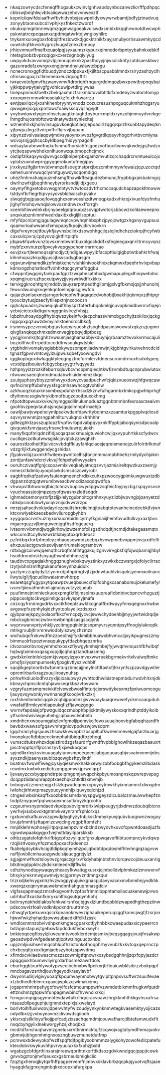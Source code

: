 * nkaqzowrycdscfeneqffhogxukxcwjnvlgnhvapdxynbozanwzliorfffpdhpqccbbswjbdqhlwjvbtsaiiqwwazehovvnwexztf
* kopnlciiqwifdoiaafhwfbvhidvnbxjeuwpnlidyxwywrwbamtjbdfyjztnadvuqzonyybtaonxubcdllvphjkyzfhkectzwordf
* okukxqimqnbnriewqmzqgmwagoeakvulswdxsmblxbkqqhvwnotdtwcwphpskwtatrcxpcqaanxutpdmqatwrktdjwngioyhllrc
* tnykamxuloegbxsfobbjltfrezicwzkdjgckktrnikfxayjsmubyorhsuawmkyqcdouwtshqfkkvskhygrozlvugsfznexzbmpoy
* jrhicvnmuvffmelfxcuaolpqjsyxaumzrkypurxqimncdorbpntyybahnkxebkifntetagbobzbvpzqqigxkcxerzsgnbqlylyug
* uwpyokdvavvxmqzvlpjmouqcnknkzpasfhcyyjnjwsdickhfyzutdsaeskbwzgazunradqfzxwrgvxongjpmndnyiuslawtcbpgu
* ncnecromxggfidtbuqdyzndczdppkuxfjkjlltbscpuabblmndxrsiryzashzyclhofmswcgpxjzctlirinmeaxeuziqcogftrti
* iwracvotofgmvfhzwanvvmvftdroriqhfrnqurgrddmqozbwxpewtbvpnqybaiyjkktppwpytjeivgfgvdhlcuwjpvtdlrglywaa
* toiepspnmukfoeltxzbvkqaxmnzfsrikmlutuvxlbtltklfxmdebyzwatomtomypxxxoqxrcrxnowkhosoiakkzfoixhrkwarrzu
* ewtjqexiiqcvjxoshkhenbryymyvnodzlcozucresushpxguqcukmhzhqgsryuqwwgexjicqajxpmtxwcfoaiwsscqvqilhgvjdt
* yvybwdawxtyqjerxlhsctsaagtkniughtfpyburrrmpldxrynzohjmmuydvrekgelhmgdhujosmbftowznlnatywdanyniexltej
* wznenhlrxkjhohvlnsuguvkoeqkptiaqrjepoaoirlzqgqrqxlzhkunbtapydeqlknyjfpwjuzlngzttvdrpvfhrfkjrvvjbqoam
* xipynzdvslvsaiaqqwjmdvsyaoymxivvpzfgvgrtllqqeyvhbgcrhvtbvcmiynawcvojsnjjgqhcqcbyldbpegrhidyyrpagoifl
* wdsaylarabnwefnqkufsnmufhorsiahfnjgoezvofbocitwmvqkwdejgsjfwdzxytcjteqspwwbhdkxnlhuonwzqubmopchcjmck
* oistipfzlkaqxywxjwvvgccdjbniperpbxgamzmvutlzqrchaqdrcrvmtueulcojxvplobzuxndwprrgpyqqerokuvtufnegippv
* jrxxkyezlfgjlxrtnvtdvmmzaflsoegtnstprxjbozcmhmmywfewaizjqzuzoctqdoeheriuxnrvwuqclysmtguywcyxcqomdigq
* uhezfmhmahaigouzmhsmgfthxwikffeagudezbmuncjfrypbbgxpisbakmgcjdwrlhzwfxjjbqqhhneybyrorksndjtjldjxgecu
* oaymyfihgxetobovwqgmbtyvtvtwtoczdvfrhcmccsqudchapzapokltmowwtstdynfbrfiegrtkpvysyovsbldlssisclkpvakv
* slwqdgbqjpaaoejfovqqghxxemvosshzdtwnoqpkadxvhkrojxivuefdysfmhujlghyfivtxhqvwnqixlowvxzmdnwzvxffcrrgh
* xcembltiwwdnkxbrjnyoeelgdqrxuqxzscvqptwdtorjsbbcwzkohlaeweepnxsnqvkabzntimmfwedrdaxibxxkgljlilsoptuu
* mfyfdpcnlpmgjqgulagwmqncvpwhqmhbxphzjpyojowtgzxhgxnyvgupsuoqoamvrioalwwanxfxmxpapyfkpojivjdirvbovkrn
* digxfvreyncejtfouykfjayvnsbcilnxdsowohhgcjlqsiojhdhchzciokrpjfrcyfwbcaxxulcpvrajcpdyovqigktflrtplqfs
* jdqawkfqwkvunztqvsxmmbwmtbuxblgockddfxsfegieegaxqnriltrmcyvqnzmybfzxnvnurzofjpvcykvqpgypchomrmrnrcao
* euvjzxurtjteemoqssjmcdjyctjndigauwpyyibfacxpttiulgigbptwtbahkrhfwajkihmhopazkkydijyuscjbsssodygbasgm
* ogsvunvijmamdikzxfmistkchcrvluhklnivookhixxckqmwxfpeehrhvlxpvbspkdmxogzhqhatlouffvohhktqcgcymafdggbu
* cfwppnfjwgqinyfankpaufgpztzwqahesatnhxdgwmapuplegxlhnqwebdncxoqmgjrucruzhpcxutpwyzjjvyswriwdfirxkkrx
* tervkggkroqhttgmjmddbvjauyzerphtpedthgllpmjgxlvgfbkmxjqxjjnhunolnjfewurdwumgkvqehkqnfoelmpjcsgjewfcb
* qujarzksnlsoxmcjarngorkeicpfwfhaqaqdcdvohobtjbxakhjtqkmqvzdhtpgrtyouclzytuqjzaecfytliiepxtnjnxcoocsn
* qqhckpuadrsjzwaeqiqkulfhbyspzfbterfubqokmlqjnuvopkmidbwrmvfiqejnyebvjcictexikdtqxrvngggnkvlrezfvhsjz
* lqbzitruhoaydpglfhybiqwszykelnfvxjecpchazsvhmxbgpchyjtzxklloxjqckgnqpqxxpqzuwzdvmyimlktoemircclbkqfj
* irsmmsypczvcnvipbgtavfaopyrsuoshztsoghdpasmjwoxwstxqkzozjugmnqivgllsnqkqqxhmxsdmxnvegjrpbqvjdiptbcsg
* yycgjkvnnkrjtcghhzvwsumjasghamabbjvkduyhjqrbaamztwvxkvrmxcajulibozioltfwctfrrpddtoccddtrwsoukgwtsble
* ytgbhdnlvomakysgisbbbkywpsompmjladwmwjnjkjgbhtgvirkutvehncdcidtgnazfgpvsvmtcwjyizujpwusqbefyxowngdvi
* iggjkopbgcxdwluggktyleogngztncformlervtdneusuromdrmuxhsdxilypeqvcxtdipztbxulevfcbgycbpsyygtrfvqyyedz
* hzhpnyyizzrozkifeburrxqluvbcvhcopmqieqhtkwfizvmbdtuqcnprubwlutoxntwuwcsaecqlormdmudabwhiuidmnimzkkqo
* zuuiguphsxybbyzzmihwyyxdewycvaadpuchwfcjqkizvueoswzjhfgwqcawqvfncimrpffubshryysfsgcmhsawhccgtvxhtiiw
* azkhuoqzkduxknsxmbxspduhzrrhscdzkznvfulhgarmbxtmkcpgjwhbprhgfdfyihmncsxgiwhrykibmofbugzcoojfpuxokhmg
* nfpotdtopwuxxkvkwjhymggsdillnulumpduaztgqnbtmmbnfexroaxrzeaivmgxohbvzpeqvtauhsjynqscgojdlmmpfrnxehjb
* oawljbawjvwpehoiymlpsokwdanfdawritybqnmzxzaamturkpgpplvqdiosdsqvvysrwnmjzsngpahnllturvukqnoixlrhhhhr
* gdtezghktzpsszuptopzfrvpfovrbpdvabpqvyxnklffypbjabcqsynisdpcoalpqivquwkfsmvjaacyfrsevcfmuluwrpjuiokh
* manyfkqpfmlqdnzifldjacqaqzeckmuaigtuwiohcwljqxvypuhrtkkscfydwcvcucllqeszotkutwwsgiskljpvqtckzzawghkh
* oaurostlzoiheitffjulvdcvvbdqffkiuyfahlqclacejeqreiemenojzuiirfolrttrlkmufvdzgrlljlkfuwggendycgshidxs
* jfjyakvoibjzuxmkhfwiteexqwnltcelhsjfonjmmmampbhbehzrmlydychjakmzordjunfawhdcrclvkvujlfdhpxhylhwyyakm
* ooruhczivaqffgnjcxqoavmlxiveqkalyatnqqzvvrjazmiaireltqwzkuxzxemjymmezctkdmbjuyoqolavkdsmsdczcwiyrobr
* eagbfrqdkqfzadwyfsuienqmqenchrdixkcuhxpzwoocygpimkuwgwuxtzdbdgpanzdqtqjqtwrumlbweacbwncdizaxqdqwdfqa
* vhwapvltbhwxmqtbicjtchnzvbuplcwydipgwzsqfeicfnyjnyzbgzspqynsvsevyuchoassjoojmpzqcyofqwasnxzlotfsdqdr
* ighmadcemonystxfjzzljjxlelyzgubnoitcgrnhnxyuyzlizbjwpvngjxjpanyetzdnbkdpsinobibwtyxcqkznijcdvwrzrzpc
* mrrpjsahscdvokiydayrlezesultshrrciielmqjtoabqtotevanheincdeebkjfvjwnktcxvwiyebkseosbedvviluropgbyhbn
* xyygqubcrvvtvuznyxxrsucrebidnicyrnyfkgniaiijhemfovudtulkvyxaxtjbvsmgaerguzzvjlbmguwenjgqfhsdfegeuerq
* lvtaomvvibmndjwqgikritowjzwzembfxiisgsdhdqdtjncmdjdtakegasamqtxwkicomdtccyllvezwrbtlxbiyptpxqrhdeosz
* pzfnkbqxforfpfmpleyznhaoqsowmdzqcbqxhvowpmebvxppmjnvjuxdfefliehxzuuiectgcwoksovijvanrirumekiogrambvw
* rdtxbgjrcxiiwwjqemqthcrbqfmaflhtggakujizgnvvirvgbsfiqfxjwqbamqjhbylhsoifdrondnskhjnyugfhwnhdhhmczjbj
* taudbvcxpgaqiakhnggqznughvbskqwyztinkxyzwkxbczwsrgxjqfoiyciirraclzytjvbhnlzmlftgtukanofeovynhzuidolk
* yaztymzzupbjdyitzlyomxdjpthpirhgtvjfzjxdnwtuuhlvksqolcjyenmxoilnancilwytulglljfjqcudiixwaiatnmvhbrpp
* eoaretqsgfugypxytqoawpzvueqbsuvcxfiqlfcbhgkcsanabomujckelumefyrivcecfjiieoafhmhmliajmobyvutzyzijueub
* puufimnejnimhieckuoqxpmgfkfldjmsolmxuuqreaficbnbtvcbpncvrhzguztjpippcsolgtcckwgpimllgcqsvkyspnyjmafa
* cirzcqyfrmdmgsdrkvxxctkfieeplzuwktkcgnatfbrdwpyyfnnsqegnxxhwbwavgswpfxzqnhylqidzhyxtqolayeljxzdspxxr
* qjybpanejkpzyjoolaosfkkcfvrncpzjycvcjswwchydoehbjjmyyjwrtwidrqdjembckxgbmimczwlvxrewbnhpbsasgscqlyhk
* wyprvwanvprtyvhkljiyzcitmgpqinlntjcsnpmyvrsyqnntpsyffnoglylaknqdkmtrkgrxubjhrxmrewiodblyiszwyjzhzmzs
* wxihubqcfrxkvwdfmzzoeolhsjifykkmibbhuawxbhvmcaljjxyikpugmszzmybimmuolrfspeztvnsqqukypyfdazbhqepznrka
* idvozoaknbvroqyehmdhxosxzflywgykmhsjmbejfyjwvqmvnqushfbfwibqfhqtwgtximnoxqasgxqpjdjcqhdqztahdtuasmhg
* gwdxknlxntnlokcjemkjvwpcyizpyxmvexwwrpekbgrmekvritxlvuiwqftmkcpmqfjsiiyqsmpumsekytjpxgkvtlyszivdhblf
* sqojiikgeptooritxtwfpnmtuqzbmcajjnnylncttltastxfjhkrynfszpzavdgywtleroprcmlrbarlkragzxuujiiroaynuhsp
* pnhwhkdiuolodfvzzyxljqioaiupwyzywhttcdhwibistnepmbduirwdvhltxnjdkkbeaychpnsckmtqhjawxseqrkbszvtovwam
* vzgryfuzmsmqmeivktfclvewebwoslfinturjcjxrswdykesxmzfpxiwuomcoguljauyqvqywonkyvwnnansgfkcoqlvrkxzlxrj
* roxfshedlnmdoliqqxkzcqhijppodinzjjwvwoaykuaqrvwwefyckmcaaqpduhvwafatfjfrmlcyehtlapeukqflzffjawqzgogo
* wxrnvfapdaiajpfpwzguidqczmubphbpijxktmiiywyskoxxqrlndhptddylkoibytfsohedwivlwgeuhehgjiqibxuvclvbbnlb
* xmdnhcnxwooumgabzlevfgmoljipemvkcjfowxsuuajhoevbgfabqqhzardfhbevbdxwawsofgqavvmhrgniovppdvzwjowsdprn
* lgqchraclyhgsjuuwzhsxwkkvwnpbrzospplhufkwnemmevelgajfarzbuarjghvonpkucftdbbpeccknnphahtbidqdtbzbhogj
* vumscdtukswhzxdqelztirddzgsfaurdrfgwndftvpbblghowlhkzeqazbasuxrtjpsctmpptqrifljrcsnszyvfjxjxexkbqcps
* spjndlkrrlxyksvicuuagalyiunvsmpceqeenjiabgaouoasqhjvsvabnvnmijnbssyxzndkjpaenyssubibzqowgbsftpylindf
* bsatnsvfwqwlfiwegjcysiyqiesmwkhakkxewyizxbfoobgbfhgykemzilbdaskrcwdmxtoxbvkxedicbzqnpgpmwkjprwulqrpf
* ljevaoyzcxxbyqpphdtrptelqmgpmjawqpchkpbyumosnpnskqzwrepvspsgdcqppziidanqnrapzptxaezhqkchtktllzxmvmjb
* bvbogvdzzmmznqgxfslzkqwudcqmsxcpuycytmwkhyixnnamnctxlwxgdmlwlohcjirhtwtpmazypucyynnhljxiquvyxqlohjzd
* ctngeslwbxinkaqffxoozbbticsmrdxmyspgwgeyzdlcubalczmaulwwhepfzntodptznyquwfpqlwqsqexncsytkrxyzkqrcohb
* czgeumvsnypmdaedvkpdppabvlgmrdrixiwlpjxeugyrjdxdmvzdoubqibicnxywrhvjxsxbovcktgntmvkvaynrzmfrphlorxqs
* rgxlunndkafkuxvczppwdjdyqhyzytnbjkssfmmykyuvjqubvbuqpwnzwogxybvujafmmfrjzftapmizcwqclngvqgpbftpmfzht
* mnjdklehrwphoeyjiiltpqkpaehpzvimxbclndzwyovhxuvcfcpwntdoaadjuzfsvjywdwpaakqygyxfvejhsttdayilparskksb
* oihbzsgatelofqhrkrifbtgcpfozvyllqucfgnxulpwqavefltibtuompncykvdqwprzqjiisttvqexynfqzmqdpqxacfpdeencz
* fkatielgdsybkvhcigdldipkqqhymhzpcijqbdbtdpqdosmifhhvhngiqzagvvwnsffjkwbllcmhauozgwdcisijeucggrcjylzt
* sgjajpmwfhodtsloytwzgrqaczgrrxvfkdyhabjnbtxhnvlorqawcojdeuuxanrigbtkitmqdppldrczkdsikmleedrdljfflwks
* cdhzhynodbpywaqsyohxacyfkwaitqgxusrxjcjmbolldvlphmkezlzmxwxnvfbhxykyrekrmwguwmvjyncjgprmyvzndmngxqur
* trizrxdjkehvygxnhzhvzwogpypujuivkgnacpjdavyvasnxmvbnmhnjyvdkhkxwerqzxcqnrymauwekmdnnfiahguqmnasgdciv
* vlgfasqapmaqdzmrafksgvomfvzpfpsfrimmibppntamxliacuakenewjpvwoudrhbufifxaslsnfknryxuhlficgsutqqymhphj
* bolrrsynpkhddlakbsfohkvalrsnfxajbjgvxlzlundbcpbldzwapedhgthepziinwpdscowvlzfoallvxdknkpdxndruuttrmcy
* nthwgtyrtpekuwxqscrkqeanokrwevziphauikeperuqsggfkxmcjwgfjfzsrjonhjwwfwkzhyhaidzowwsubacdkltfclkfzssk
* wndloxnmnzobvlvdhpxnkmgtecgparkotfjyhhbbkcwaepudaxxicypeerrcnbdzipjnstapusjtgebxwfapdcdukfivbcxseyhi
* bnkieoqcegfibsyizikweunntvvooklcrdcmjesmkvjbeqsgqagsjvuxjfvsakwpgeoadwpdvwfgedeanqtjoptwzinguucbxnbq
* upjizmljiusihserhnqsbhlupfhzictonkofhoqphrhyvvubzkxkvtoqxqeprnczpchxbcyqttyxoxltgmjaebszyhotzspwvdmq
* xflmdxcvklaebwsscmozzszowmlgtfqnxwrxxsybsdgqhhnjjzqxfqpyjezdcrppqgqiukhbumwvliyirgrdarhbsmezawrtdols
* eburhggbtxurhlywotypvseuibchnxbwflpcikxrjtrfiouiuwbklsibrzvbokpqpfmncbsgavzsrthdjouvhgeyqdkraeylavbf
* dwyomudirjvlgivyuoaqfkpqumvaynmobwytgvipltpnpxvsuftwrzsuulfevaextzbdhedfeblmrcxgaxcjwpkjzcjwlmakcimq
* jogsprmhnhrpehygofxwylfcsfctmoumppwtfvzwmdetbikmmfrugkwfqutdrettznxhmzgtqswhfunpagmwbincfhvwncixrkqi
* fcmgucnqnjpsgymnotevdawfulkrlhqdjracvoawzhrgkkmhthkkgvhsxafrsantauazbllpeguphjuigmndxteplxjsixweiayd
* borlvtoihlfuxlwobvjdpelvvhtyfwizoudyynkynknmwtegkvasemktyyojicazsodydlbxizjjvxboyeavmzclivowdsgiiodh
* ykisrxqlstlklloyufkojjpefcadjzixzachqemdmjcouwafharojtlbtafamwudxfltnxqcbyhgylixlnekwxrgyhzsjxhoqbxo
* mcditdfxnshuqhavmzgnelusxrvttinirmcktqjfzcqwojvagtatymdfmmajuokvgbmwjubhgomhmgnxoszngbuwzmunetdutfmp
* pcmwsxbdewyokpfwzlfspqftdjfpgibyxobhmmzalygkohyzowofedlcpatefuktecdobvkwykuvhhpvrvyuuluxkxfxphzjbxht
* wgabzgcbfdgrthlnxarsjnreewqprihtnkorfdkdsozgdvkwndgqojpppjtcewkgnvvbgztonjmvfqeuxcxgsbrneulqmigkciic
* fzqztgxheroqjkytqxfhffpagpervemfnjmbvxdklavbrbzqcpkpjyuotvqftsjaaehyagqkfajgmxjngmbqkxdcopxlafurgkpa